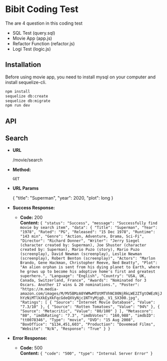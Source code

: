 # Bibit Coding Test

The are 4 question in this coding test
- SQL Test (query.sql)
- Movie App (app.js)
- Refactor Function (refactor.js)
- Logi Test (logic.js)
## Installation

Before using movie app, you need to install mysql on your computer and install sequelize-cli.

```bash
npm install
sequelize db:create 
sequelize db:migrate
npm run dev
```

## API

**Search**
----

* **URL**

  /movie/search

* **Method:**

  `GET`

*  **URL Params**

   {
   "title": "Superman",
   "year": 2020,
   "plot": long
   }
   
* **Success Response:**

    * **Code:** 200 <br />
      **Content:** `
      {
      "status": "Success",
      "message": "Successfully find movie by search item",
      "data": {
      "Title": "Superman",
      "Year": "1978",
      "Rated": "PG",
      "Released": "15 Dec 1978",
      "Runtime": "143 min",
      "Genre": "Action, Adventure, Drama, Sci-Fi",
      "Director": "Richard Donner",
      "Writer": "Jerry Siegel (character created by: Superman), Joe Shuster (character created by: Superman), Mario Puzo (story), Mario Puzo (screenplay), David Newman (screenplay), Leslie Newman (screenplay), Robert Benton (screenplay)",
      "Actors": "Marlon Brando, Gene Hackman, Christopher Reeve, Ned Beatty",
      "Plot": "An alien orphan is sent from his dying planet to Earth, where he grows up to become his adoptive home's first and greatest superhero.",
      "Language": "English",
      "Country": "USA, UK, Canada, Switzerland, France",
      "Awards": "Nominated for 3 Oscars. Another 17 wins & 20 nominations.",
      "Poster": "https://m.media-amazon.com/images/M/MV5BMzA0YWMwMTUtMTVhNC00NjRkLWE2ZTgtOWEzNjJhYzNiMTlkXkEyXkFqcGdeQXVyNjc1NTYyMjg@._V1_SX300.jpg",
      "Ratings": [
      {
      "Source": "Internet Movie Database",
      "Value": "7.3/10"
      },
      {
      "Source": "Rotten Tomatoes",
      "Value": "94%"
      },
      {
      "Source": "Metacritic",
      "Value": "80/100"
      }
      ],
      "Metascore": "80",
      "imdbRating": "7.3",
      "imdbVotes": "160,988",
      "imdbID": "tt0078346",
      "Type": "movie",
      "DVD": "15 Aug 2008",
      "BoxOffice": "$134,451,603",
      "Production": "Dovemead Films",
      "Website": "N/A",
      "Response": "True"
      }
      }
      `

* **Error Response:**
  
    * **Code:** 500 <br />
      **Content:** `{
      "code": "500",
      "type": "Internal Server Error"
      }`

